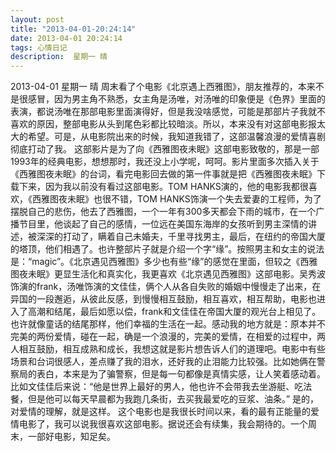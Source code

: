 ```yaml
---
layout: post
title: "2013-04-01-20:24:14"
date: 2013-04-01 20:24:14
tags: 心情日记
description:  星期一 晴
---
```

2013-04-01 星期一 晴 
	周末看了个电影《北京遇上西雅图》，朋友推荐的，本来不是很感冒，因为男主角不熟悉，女主角是汤唯，对汤唯的印象便是《色界》里面的表演，都说汤唯在那部电影里面演得好，但是我没啥感觉，可能是那部片子我就不喜欢的原因，整部电影从头到尾色彩都比较暗淡。所以，本来没有对这部电影报太大的希望。可是，从电影院出来的时候，我知道我错了，这部温馨浪漫的爱情喜剧彻底打动了我。
这部影片是为了向《西雅图夜未眠》这部电影致敬的，那是一部1993年的经典电影，想想那时，我还没上小学呢，呵呵。影片里面多次插入关于《西雅图夜未眠》的台词，看完电影回去做的第一件事就是把《西雅图夜未眠》下载下来，因为我以前没有看过这部电影。TOM HANKS演的，他的电影我都很喜欢，《西雅图夜未眠》也很不错，TOM HANKS饰演一个失去爱妻的工程师，为了摆脱自己的悲伤，他去了西雅图，一个一年有300多天都会下雨的城市，在一个广播节目里，他谈起了自己的感情，一位远在美国东海岸的女孩听到男主深情的讲述，被深深的打动了，瞒着自己未婚夫，千里寻找男主，最后，在纽约的帝国大厦的塔顶，他们相遇了。也许整部片子就是介绍一个字“缘”。按照男主和女主的说法是：“magic”。《北京遇见西雅图》多少也有些“缘”的感觉在里面，但较之《西雅图夜未眠》更显生活化和真实化，我更喜欢《北京遇见西雅图》这部电影。吴秀波饰演的frank，汤唯饰演的文佳佳，俩个人从各自失败的婚姻中慢慢走了出来，在异国的一段邂逅，从彼此反感，到慢慢相互鼓励，相互喜欢，相互帮助，电影也进入了高潮和结尾，最后如愿以偿，frank和文佳佳在帝国大厦的观光台上相见了。也许就像童话的结尾那样，他们幸福的生活在一起。感动我的地方就是：原本并不完美的两份爱情，碰在一起，确是一个浪漫的，完美的爱情，在相爱的过程中，两人相互鼓励，相互成熟和成长，我想这就是影片想告诉人们的道理吧。电影中有些场景和台词很感人，差点赚了我的泪水，还好我的止泪能力比较强。比如她俩在警察局的表白，本来是为了骗警察，但是每一句都像是真情实感，让人笑着感动着。比如文佳佳后来说：“他是世界上最好的男人，他也许不会带我去坐游艇、吃法餐，但是他可以每天早晨都为我跑几条街，去买我最爱吃的豆浆、油条。” 是的，对爱情的理解，就是这样。
这个电影也是我很长时间以来，看的最有正能量的爱情电影了，我可以说我很喜欢这部电影。据说还会有续集，我会期待的。一个周末，一部好电影，知足矣。
